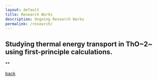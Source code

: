 ```yaml
---
layout: default
title: Research Works
description: Ongoing Research Works
permalink: /research/
---
```


## Studying thermal energy transport in ThO~2~ using first-principle calculations.

**

[back](./)
